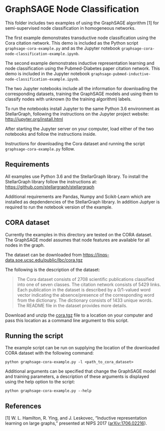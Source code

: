 # GraphSAGE Node Classification

This folder includes two examples of using the GraphSAGE algorithm [1] for semi-supervised node classification in
homogeneous networks.

The first example demonstrates transductive node classification using the Cora citation network. This demo is included
as the Python script `graphsage-cora-example.py` and as the Jupyter
notebook `graphsage-cora-node-classification-example.ipynb`.

The second example demonstrates inductive representation learning and node classification using the Pubmed-Diabetes
paper citation network. This demo is included in the Jupyter notebook
`graphsage-pubmed-inductive-node-classification-example.ipynb`.

The two Jupyter notebooks include all the information for downloading the corresponding datasets, training the GraphSAGE
models and using them to classify nodes with unknown (to the training algorithm) labels.

To run the notebooks install Jupyter to the same Python 3.6 environment as StellarGraph, following the instructions on
the Jupyter project website: http://jupyter.org/install.html

After starting the Jupyter server on your computer, load either of the two notebooks and follow the instructions inside.

Instructions for downloading the Cora dataset and running the script `graphsage-cora-example.py` follow.

## Requirements

All examples use Python 3.6 and the StellarGraph library. To install the StellarGraph library
follow the instructions at: https://github.com/stellargraph/stellargraph

Additional requirements are Pandas, Numpy and Scikit-Learn which are installed as depdendencies
of the StellarGraph library. In addition Juptyer is required to run the notebook version of
the example.

## CORA dataset

Currently the examples in this directory are tested on the CORA dataset. The GraphSAGE model assumes that node
features are available for all nodes in the graph.

The dataset can be downloaded from https://linqs-data.soe.ucsc.edu/public/lbc/cora.tgz

The following is the description of the dataset:

> The Cora dataset consists of 2708 scientific publications classified into one of seven classes.
> The citation network consists of 5429 links. Each publication in the dataset is described by a
> 0/1-valued word vector indicating the absence/presence of the corresponding word from the dictionary.
> The dictionary consists of 1433 unique words. The README file in the dataset provides more details.

Download and unzip the [cora.tgz](https://linqs-data.soe.ucsc.edu/public/lbc/cora.tgz) file to a location on your computer and pass this location
as a command line argument to this script.

## Running the script

The example script can be run on supplying the location of the downloaded CORA dataset
with the following command:

```
python graphsage-cora-example.py -l <path_to_cora_dataset>
```

Additional arguments can be specified that change the GraphSAGE model and training parameters, a
description of these arguments is displayed using the help option to the script:

```
python graphsage-cora-example.py --help
```

## References

[1] W. L. Hamilton, R. Ying, and J. Leskovec, “Inductive representation learning on large graphs,” presented at NIPS 2017
([arXiv:1706.02216](https://arxiv.org/abs/1706.02216)).
